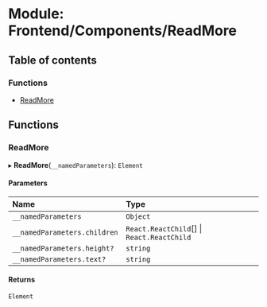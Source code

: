# Module: Frontend/Components/ReadMore

## Table of contents

### Functions

- [ReadMore](Frontend_Components_ReadMore.md#readmore)

## Functions

### ReadMore

▸ **ReadMore**(`__namedParameters`): `Element`

#### Parameters

| Name                         | Type                                       |
| :--------------------------- | :----------------------------------------- |
| `__namedParameters`          | `Object`                                   |
| `__namedParameters.children` | `React.ReactChild`[] \| `React.ReactChild` |
| `__namedParameters.height?`  | `string`                                   |
| `__namedParameters.text?`    | `string`                                   |

#### Returns

`Element`
